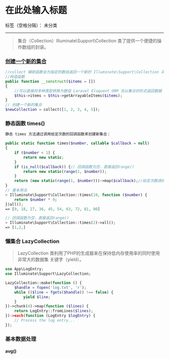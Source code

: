 ﻿# 在此处输入标题

标签（空格分隔）： 未分类

---
> 集合（Collection）Illuminate\Support\Collection 类了提供一个便捷的操作数组的封装。


### [创建一个新的集合](#创建一个新的集合)
 
```PHP
//collect 辅助函数会为指定的数组返回一个新的 Illuminate\Support\Collection 实例
//构造函数
public function __construct($items = [])
{
    //可以直接将多种类型转换为数组 Laravel Eloquent ORM 也以集合的形式返回数据
    $this->items = $this->getArrayableItems($items);
}
// 创建一个新的集合
$newCollection = collect([1, 2, 3, 4, 5]);
```

### 静态函数 times()
```PHP
静态 times 方法通过调用给定次数的回调函数来创建新集合：

public static function times($number, callable $callback = null)
{
    if ($number < 1) {
        return new static;
    }
    if (is_null($callback)) {// 回调函数为空，直接返回range()
        return new static(range(1, $number));
    }
    return (new static(range(1, $number)))->map($callback);//给定次数调用回调函数
}
// 基本用法
> Illuminate\Support\Collection::times(10, function ($number) {
    return $number * 9;
})all();
=> [9, 18, 27, 36, 45, 54, 63, 72, 81, 90]

// 回调函数为空，直接返回range()
> Illuminate\Support\Collection::times(2)->all();
=> [1,2,]
```
### 懶集合 LazyCollection
>LazyCollection 类利用了PHP的生成器来在保持低内存使用率的同时使用非常大的数据集 关键字（yield）。
```PHP
use App\LogEntry;
use Illuminate\Support\LazyCollection;

LazyCollection::make(function () {
    $handle = fopen('log.txt', 'r');
    while (($line = fgets($handle)) !== false) {
        yield $line;
    }
})->chunk(4)->map(function ($lines) {
    return LogEntry::fromLines($lines);
})->each(function (LogEntry $logEntry) {
    // Process the log entry...
});
```

### 基本数据处理
#### avg()












